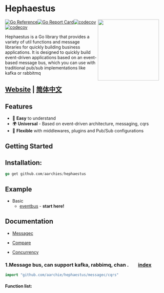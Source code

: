 # Hephaestus

<img align="right" width="200" src="https://encrypted-tbn0.gstatic.com/images?q=tbn:ANd9GcQkx4uHb-9HJqz0yi-buNBfTOvS1cbZZ2YVvQ&usqp=CAU">

[![Go Reference](https://pkg.go.dev/badge/github.com/ThreeDotsLabs/Hephaestus.svg)](https://pkg.go.dev/github.com/ThreeDotsLabs/Hephaestus)[![Go Report Card](https://goreportcard.com/badge/github.com/ThreeDotsLabs/Hephaestus)](https://goreportcard.com/report/github.com/ThreeDotsLabs/Hephaestus)[![codecov](https://codecov.io/gh/ThreeDotsLabs/Hephaestus/branch/master/graph/badge.svg)](https://codecov.io/gh/ThreeDotsLabs/Hephaestus)[![codecov](https://img.shields.io/badge/go-%3E%3Dv1.20-9cf)](https://codecov.io/gh/ThreeDotsLabs/Hephaestus)

Hephaestus is a Go library that provides a variety of util functions and message libraries for quickly building business applications. It is designed to quickly build event-driven applications based on an event-based message bus, which you can use with traditional pub/sub implementations like kafka or rabbitmq




## <a href="https://www.golancet.cn/en/" target="_blank"> Website</a> | [简体中文](./README_zh-CN.md)

## Features

-   👏 **Easy** to understand
-   🌍 **Universal** - Based on event-driven architecture, messaging, cqrs
-   💅 **Flexible** with middlewares, plugins and Pub/Sub configurations

## Getting Started

## Installation:

```go
go get github.com/aarchies/hephaestus
```

## Example

* Basic
    * [eventbus](examples/event_bus/main.go) - **start here!**

## Documentation

- [Messagec](#user-content-algorithm)

- [Compare](#user-content-compare)

- [Concurrency](#user-content-concurrency)


<h3 id="algorithm">1.Message bus, can support kafka, rabbimq, chan . &nbsp; &nbsp; &nbsp; &nbsp;<a href="#index">index</a></h3>

```go
import "github.com/aarchie/hephaestus/messagec/cqrs"
```

#### Function list:

